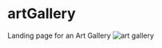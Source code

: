 # artGallery
Landing page for an Art Gallery
![art gallery](https://user-images.githubusercontent.com/23240307/43817346-eacf917e-9aa6-11e8-8cd2-f27357244a54.JPG)
